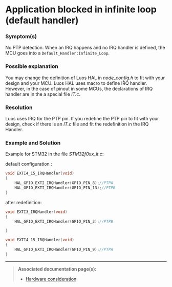 # Application blocked in infinite loop (default handler)

### Symptom(s) 

No PTP detection. When an IRQ happens and no IRQ handler is defined, the MCU goes into a `Default_Handler:Infinite_Loop`.

### Possible explanation

You may change the definition of Luos HAL in *node_config.h* to fit with your design and your MCU. Luos HAL uses macro to define IRQ handler. However, in the case of pinout in some MCUs, the declarations of IRQ handler are in the a special file *IT.c*.

### Resolution

Luos uses IRQ for the PTP pin. If you redefine the PTP pin to fit with your design, check if there is an *IT.c* file and fit the redefinition in the IRQ Handler.

### Example and Solution

Example for STM32 in the file *STM32f0xx_it.c*:

default configuration :

```C
void EXTI4_15_IRQHandler(void)
{
    HAL_GPIO_EXTI_IRQHandler(GPIO_PIN_8);//PTPA
    HAL_GPIO_EXTI_IRQHandler(GPIO_PIN_13);//PTPB
}
```

after redefinition:

```C
void EXTI3_IRQHandler(void)
{
    HAL_GPIO_EXTI_IRQHandler(GPIO_PIN_3);//PTPB

}

void EXTI4_15_IRQHandler(void)
{
    HAL_GPIO_EXTI_IRQHandler(GPIO_PIN_9);//PTPA
}
```

<hr>

> **Associated documentation page(s):** 
> - [Hardware consideration](../hardware-consideration/hardware-consideration.md)
